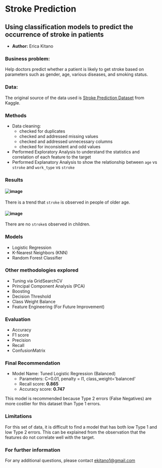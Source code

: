 # **Stroke Prediction**

## Using classification models to predict the occurrence of stroke in patients

 - **Author:** Erica Kitano

### Business problem:

Help doctors predict whether a patient is likely to get stroke based on parameters such as gender, age, various diseases, and smoking status.

### Data:
The original source of the data used is [Stroke Prediction Dataset](https://www.kaggle.com/datasets/fedesoriano/stroke-prediction-dataset) from Kaggle.

### Methods
- Data cleaning:
  - checked for duplicates
  - checked and addressed missing values
  - checked and addressed unnecessary columns
  - checked for inconsistent and odd values
- Performed Exploratory Analysis to understand the statistics and correlation of each feature to the target
- Performed Explanatory Analysis to show the relationship between `age` vs `stroke`  and `work_type` vs `stroke`

### Results

#### ![image](https://github.com/ericakitano/Project-2-Stroke-Prediction-/assets/127703546/68c501d4-012c-4093-88e5-a49bcc81dfc5)


There is a trend that `stroke` is observed in people of older age. 

#### ![image](https://github.com/ericakitano/Project-2-Stroke-Prediction-/assets/127703546/4d557b4d-66a9-4fbf-9d6f-7f6d84198157)

There are no `stroke`s observed in children.

### Models
- Logistic Regression
- K-Nearest Neighbors (KNN)
- Random Forest Classifier

### Other methodologies explored
- Tuning via GridSearchCV
- Principal Component Analysis (PCA)
- Boosting
- Decision Threshold
- Class Weight Balance
- Feature Engineering (For Future Improvement)

### Evaluation
- Accuracy
- F1 score
- Precision
- Recall
- ConfusionMatrix

### Final Recommendation
- Model Name: Tuned Logistic Regression (Balanced)
  - Parameters: C=0.01, penalty = l1, class_weight='balanced'
  - Recall score: **0.865** 
  - Accuracy score: **0.747**

This model is recommended because Type 2 errors (False Negatives) are more costlier for this dataset than Type 1 errors.

### Limitations

For this set of data, it is difficult to find a model that has both low Type 1 and low Type 2 errors. This can be explained from the observation that the features do not correlate well with the target. 

### For further information
For any additional questions, please contact ekitano1@gmail.com
